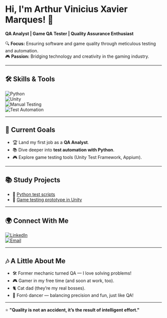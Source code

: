 # Hi, I'm Arthur Vinicius Xavier Marques! 👋  
**QA Analyst | Game QA Tester | Quality Assurance Enthusiast**  

🔍 **Focus:** Ensuring software and game quality through meticulous testing and automation.  
🎮 **Passion:** Bridging technology and creativity in the gaming industry.  

---

## 🛠️ Skills & Tools  
![Python](https://img.shields.io/badge/-Python-3776AB?logo=python&logoColor=white)  
![Unity](https://img.shields.io/badge/-Unity-000000?logo=unity&logoColor=white)  
![Manual Testing](https://img.shields.io/badge/-Manual%20Testing-FFD43B?logo=testrail&logoColor=black)  
![Test Automation](https://img.shields.io/badge/-Automation-25A162?logo=selenium&logoColor=white)  

---

## 🎯 Current Goals  
- 🏆 Land my first job as a **QA Analyst**.  
- 📚 Dive deeper into **test automation with Python**.  
- 🎮 Explore game testing tools (Unity Test Framework, Appium).  

---

## 📚 Study Projects  
- 🐍 [Python test scripts](link)  
- 🎲 [Game testing prototype in Unity](link)  

---

## 🌍 Connect With Me  
[![LinkedIn](https://img.shields.io/badge/-LinkedIn-0077B5?logo=linkedin&logoColor=white)](https://linkedin.com/in/arthur-vinicius-marques/)  
[![Email](https://img.shields.io/badge/-Email-0078D4?logo=microsoft-outlook&logoColor=white)](mailto:arthur_xavier@outlook.com.br)  

---

## 🎶 A Little About Me  
- 🛠️ Former mechanic turned QA — I love solving problems!  
- 🎮 Gamer in my free time (and soon at work, too).  
- 🐈 Cat dad (they’re my real bosses).  
- 💃 Forró dancer — balancing precision and fun, just like QA!  

---

⭐ **"Quality is not an accident, it’s the result of intelligent effort."**  
